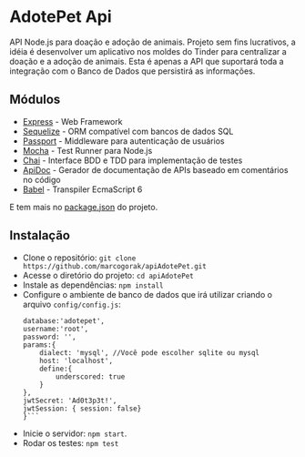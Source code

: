 # AdotePet Api

API Node.js para doação e adoção de animais.
Projeto sem fins lucrativos, a idéia é desenvolver um aplicativo nos moldes do Tinder para centralizar a doação e a adoção de animais. Esta é apenas a API que suportará toda a integração com o Banco de Dados que persistirá as informações.

## Módulos

* [Express](http://expressjs.com/) - Web Framework
* [Sequelize](http://docs.sequelizejs.com/en/latest/) - ORM compatível com bancos de dados SQL
* [Passport](http://passportjs.org/) - Middleware para autenticação de usuários
* [Mocha](https://mochajs.org/) - Test Runner para Node.js
* [Chai](http://chaijs.com/) - Interface BDD e TDD para implementação de testes
* [ApiDoc](http://apidocjs.com/) - Gerador de documentação de APIs baseado em comentários no código
* [Babel](https://babeljs.io/) - Transpiler EcmaScript 6

E tem mais no [package.json](https://github.com/marcogorak/apiAdotePet/blob/master/package.json) do projeto.

## Instalação

* Clone o repositório: `git clone https://github.com/marcogorak/apiAdotePet.git`
* Acesse o diretório do projeto: `cd apiAdotePet`
* Instale as dependências: `npm install`
* Configure o ambiente de banco de dados que irá utilizar criando o arquivo ```config/config.js```:
    ```export default {
    database:'adotepet',
    username:'root',
    password: '',
    params:{
        dialect: 'mysql', //Você pode escolher sqlite ou mysql
        host: 'localhost',
        define:{
            underscored: true
        }
    },
    jwtSecret: 'Ad0t3p3t!',
    jwtSession: { session: false}
    }```

* Inicie o servidor: `npm start`.
* Rodar os testes: `npm test`